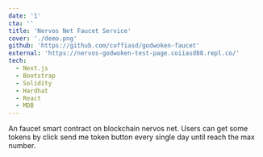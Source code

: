 ```yaml
---
date: '1'
cta: ''
title: 'Nervos Net Faucet Service'
cover: './demo.png'
github: 'https://github.com/coffiasd/godwoken-faucet'
external: 'https://nervos-godwoken-test-page.coiiasd88.repl.co/'
tech:
  - Next.js
  - Bootstrap
  - Solidity
  - Hardhat
  - React
  - MDB
---
```


An faucet smart contract on blockchain nervos net. Users can get some tokens by click send me token button every single day until reach the max number.
